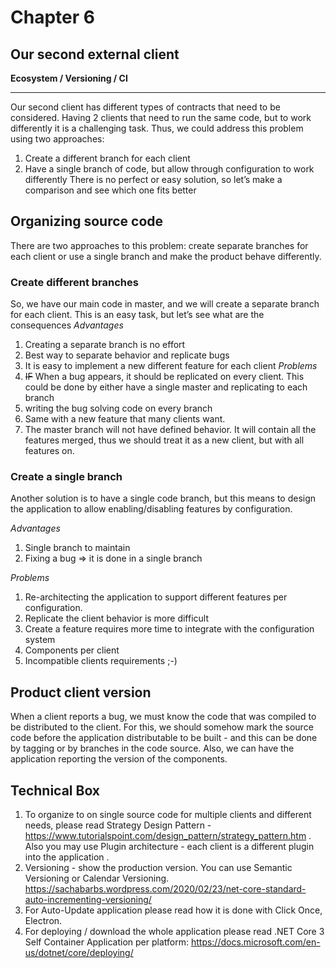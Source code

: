 # Chapter 6
## Our second external client
**Ecosystem / Versioning / CI**

-----
Our second client has different types of contracts that need to be considered. Having 2 clients that need to run the same code, but to work differently it is a challenging task. Thus, we could address this problem using two approaches:
1. Create a different branch for each client
2. Have a single branch of code, but allow through configuration to work differently
There is no perfect or easy solution, so let’s make a comparison and see which one fits better

## Organizing source code
There are two approaches to this problem: create separate branches for each client or use a single branch and make the product behave differently.

### Create different branches
So, we have our main code in master, and we will create a separate branch for each client. This is an easy task, but let’s see what are the consequences
*Advantages*
1. Creating a separate branch is no effort
1. Best way to separate behavior and replicate bugs
1. It is easy to implement a new different feature for each client
*Problems*
1. ~~IF~~  When a bug appears, it should be replicated on every client. This could be done by either 
have a single master and replicating to each branch
1. writing the bug solving code on every branch
1. Same with a new feature that many clients want.
1. The master branch will not have defined behavior. It will contain all the features merged, thus we should treat it as a new client, but with all features on.
### Create a single branch
Another solution is to have a single code branch, but this means to design the application to allow enabling/disabling features by configuration.

*Advantages*
1. Single branch to maintain
1. Fixing a bug => it is done in a single branch

*Problems*
1. Re-architecting the application to support different features per configuration.
1. Replicate the client behavior is more difficult
1. Create a feature requires more time to integrate with the configuration system
1. Components per client
1. Incompatible clients requirements ;-)


## Product client version
When a client reports a bug, we must know the code that was compiled to be distributed to the client. For this, we should somehow mark the source code before the application distributable to be built - and this can be done by tagging or by branches in the code source.
Also, we can have the application reporting the version of the components.


## Technical Box

1.  To organize to on single source code for multiple clients and different needs, please read Strategy Design Pattern - https://www.tutorialspoint.com/design_pattern/strategy_pattern.htm . Also you may use Plugin architecture - each client is a different plugin into the application .
1.  Versioning - show the production version. You can use  Semantic Versioning or Calendar Versioning. https://sachabarbs.wordpress.com/2020/02/23/net-core-standard-auto-incrementing-versioning/
2.  For Auto-Update application please read how it is done with  Click Once, Electron.
3.  For deploying / download the whole application please read .NET Core 3 Self Container Application per platform: https://docs.microsoft.com/en-us/dotnet/core/deploying/
